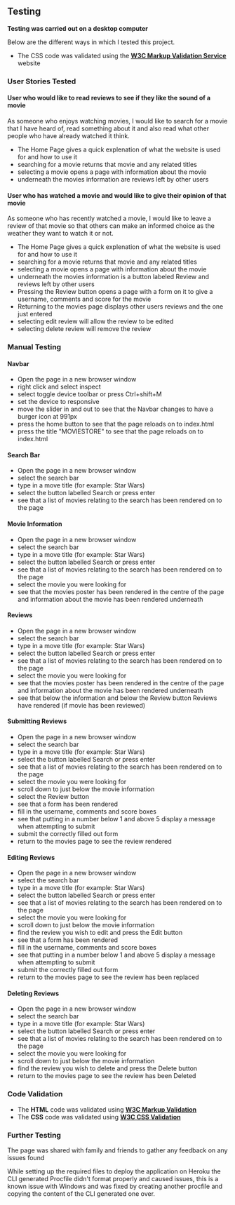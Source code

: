 ## Testing
**Testing was carried out on a desktop computer**

Below are the different ways in which I tested this project.

- The CSS code was validated using the [**W3C Markup Validation Service**](https://validator.w3.org/) website

### User Stories Tested

#### User who would like to read reviews to see if they like the sound of a movie
As someone who enjoys watching movies, I would like to search for a movie that I have heard of, read something about it and also read what other people who have already watched it think.

- The Home Page gives a quick explenation of what the website is used for and how to use it
- searching for a movie returns that movie and any related titles
- selecting a movie opens a page with information about the movie
- underneath the movies information are reviews left by other users

#### User who has watched a movie and would like to give their opinion of that movie
As someone who has recently watched a movie, I would like to leave a review of that movie so that others can make an informed choice as the weather they want to watch it or not.

- The Home Page gives a quick explenation of what the website is used for and how to use it
- searching for a movie returns that movie and any related titles
- selecting a movie opens a page with information about the movie
- underneath the movies information is a button labeled Review and reviews left by other users
- Pressing the Review button opens a page with a form on it to give a username, comments and score for the movie
- Returning to the movies page displays other users reviews and the one just entered
- selecting edit review will allow the review to be edited
- selecting delete review will remove the review

### Manual Testing

#### Navbar

- Open the page in a new browser window
- right click and select inspect
- select toggle device toolbar or press Ctrl+shift+M
- set the device to responsive
- move the slider in and out to see that the Navbar changes to have a burger icon at 991px
- press the home button to see that the page reloads on to index.html
- press the title "MOVIESTORE" to see that the page reloads on to index.html

#### Search Bar

- Open the page in a new browser window
- select the search bar
- type in a move title (for example: Star Wars)
- select the button labelled Search or press enter
- see that a list of movies relating to the search has been rendered on to the page

#### Movie Information

- Open the page in a new browser window
- select the search bar
- type in a move title (for example: Star Wars)
- select the button labelled Search or press enter
- see that a list of movies relating to the search has been rendered on to the page
- select the movie you were looking for
- see that the movies poster has been rendered in the centre of the page and information about the movie has been rendered underneath

#### Reviews
- Open the page in a new browser window
- select the search bar
- type in a move title (for example: Star Wars)
- select the button labelled Search or press enter
- see that a list of movies relating to the search has been rendered on to the page
- select the movie you were looking for
- see that the movies poster has been rendered in the centre of the page and information about the movie has been rendered underneath
- see that below the information and below the Review button Reviews have rendered (if movie has been reviewed)

#### Submitting Reviews
- Open the page in a new browser window
- select the search bar
- type in a move title (for example: Star Wars)
- select the button labelled Search or press enter
- see that a list of movies relating to the search has been rendered on to the page
- select the movie you were looking for
- scroll down to just below the movie information
- select the Review button
- see that a form has been rendered
- fill in the username, comments and score boxes
- see that putting in a number below 1 and above 5 display a message when attempting to submit
- submit the correctly filled out form
- return to the movies page to see the review rendered

#### Editing Reviews
- Open the page in a new browser window
- select the search bar
- type in a move title (for example: Star Wars)
- select the button labelled Search or press enter
- see that a list of movies relating to the search has been rendered on to the page
- select the movie you were looking for
- scroll down to just below the movie information
- find the review you wish to edit and press the Edit button
- see that a form has been rendered
- fill in the username, comments and score boxes
- see that putting in a number below 1 and above 5 display a message when attempting to submit
- submit the correctly filled out form
- return to the movies page to see the review has been replaced

#### Deleting Reviews
- Open the page in a new browser window
- select the search bar
- type in a move title (for example: Star Wars)
- select the button labelled Search or press enter
- see that a list of movies relating to the search has been rendered on to the page
- select the movie you were looking for
- scroll down to just below the movie information
- find the review you wish to delete and press the Delete button
- return to the movies page to see the review has been Deleted

### Code Validation

- The **HTML** code was validated using [**W3C Markup Validation**](https://validator.w3.org/)
- The **CSS** code was validated using [**W3C CSS Validation**](https://jigsaw.w3.org/css-validator/)

### Further Testing

The page was shared with family and friends to gather any feedback on any issues found

While setting up the required files to deploy the application on Heroku the CLI generated Procfile didn't format properly and caused issues, this is a known issue with Windows and was fixed by creating another procfile and copying the content of the CLI generated one over.